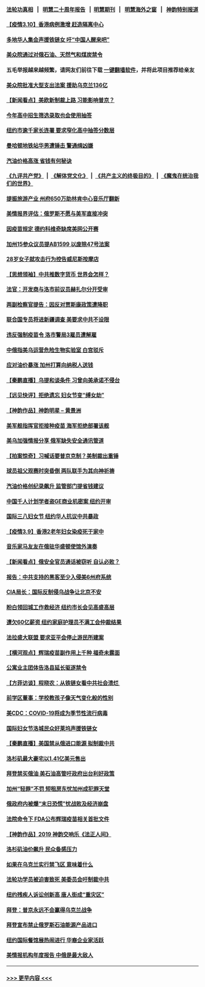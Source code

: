 #### [法轮功真相](https://github.com/gfw-breaker/truth/blob/master/README.md?t=0) &nbsp;&nbsp;|&nbsp;&nbsp; [明慧二十周年报告](https://github.com/gfw-breaker/mh-reports/blob/master/README.md?t=0) &nbsp;&nbsp;|&nbsp;&nbsp;[明慧期刊](https://github.com/gfw-breaker/mh-qikan) &nbsp;&nbsp;|&nbsp;&nbsp; [明慧海外之窗](https://github.com/gfw-breaker/mh-news/blob/master/README.md?t=0) &nbsp;&nbsp;|&nbsp;&nbsp; [神韵特别报道](https://github.com/gfw-breaker/mh-news/blob/master/shenyun.md?t=0)
#### [【疫情3.10】香港病例激增 赶造隔离中心](../pages/nsc412/n13636257.md?t=03102201) 
#### [多地华人集会声援铁链女 吁“中国人醒来吧”](../pages/nsc412/n13636338.md?t=03102201) 
#### [美众院通过对俄石油、天然气和煤炭禁令](../pages/nsc412/n13636050.md?t=03102201) 
#### 五毛举报越来越频繁，请网友们前往下载 [一键翻墙软件](https://github.com/gfw-breaker/ssr-accounts)，并将此项目推荐给亲友
#### [美众院批准大型支出法案 援助乌克兰136亿](../pages/nsc412/n13635773.md?t=03102201) 
#### [【新闻看点】美欧新制裁上路 习能影响普京？](../pages/nsc412/n13634545.md?t=03102201) 
#### [今年高中招生筛选录取也会使用抽签](../pages/nsc412/n13635494.md?t=03102201) 
#### [纽约市逾千家长连署 要求窄化高中抽签分数层](../pages/nsc412/n13635485.md?t=03102201) 
#### [曼哈顿地铁站华男遭锤击 警通缉凶嫌](../pages/nsc412/n13635510.md?t=03102201) 
#### [汽油价格高涨 省钱有何秘诀](../pages/nsc412/n13635480.md?t=03102201) 
#### [《九评共产党》](https://github.com/begood0513/9ping.md/blob/master/README.md) &nbsp;|&nbsp; [《解体党文化》](../../../../jtdwh.md/blob/master/README.md)  &nbsp;|&nbsp; [《共产主义的终极目的》](../../../../gczydzjmd.md/blob/master/README.md) &nbsp;|&nbsp; [《魔鬼在统治我们的世界》](../../../../mgztzwmdsj.md/blob/master/README.md) 
#### [提振旅游产业 州府650万助林肯中心音乐厅翻新](../pages/nsc412/n13635516.md?t=03102201) 
#### [美情报界评估：俄罗斯不愿与美军直接冲突](../pages/nsc412/n13634923.md?t=03102201) 
#### [因疫苗规定 德约科维奇缺席美网公开赛](../pages/nsc412/n13635188.md?t=03102201) 
#### [加州15参众议员提AB1599 以废除47号法案](../pages/nsc412/n13635170.md?t=03102201) 
#### [28岁女子就攻击行为控告威尼斯按摩店](../pages/nsc412/n13635153.md?t=03102201) 
#### [【思想领袖】中共推数字货币 世界会怎样？](../pages/nsc412/n13616721.md?t=03102201) 
#### [法官：开发商与洛市前议员赫扎尔分开受审](../pages/nsc412/n13635121.md?t=03102201) 
#### [两副检察官提告：因反对贾斯康政策遭降职](../pages/nsc412/n13635078.md?t=03102201) 
#### [联合国专员将进新疆调查 美要求中共不设限](../pages/nsc412/n13634722.md?t=03102201) 
#### [违反强制疫苗令 洛市警局3雇员遭解雇](../pages/nsc412/n13634973.md?t=03102201) 
#### [中俄指美乌运营危险生物实验室 白宫驳斥](../pages/nsc412/n13634556.md?t=03102201) 
#### [应对油价暴涨 加州打算向纳税人送钱](../pages/nsc412/n13634913.md?t=03102201) 
#### [【秦鹏直播】乌提和谈条件 习曾向美承诺不侵台](../pages/nsc412/n13634768.md?t=03102201) 
#### [【远见快评】拒绝遗忘 妇女节变“缚女劫”](../pages/nsc412/n13634763.md?t=03102201) 
#### [【神韵作品】神韵明星 – 黄景洲](../pages/nsc412/n13634766.md?t=03102201) 
#### [美军舰指挥官拒接种疫苗 海军拒绝部署该舰](../pages/nsc412/n13634745.md?t=03102201) 
#### [美乌加强情报分享 俄军缺失安全通讯管道](../pages/nsc412/n13634623.md?t=03102201) 
#### [【拍案惊奇】习喊话要普京克制？美制裁出重锤](../pages/nsc412/n13633724.md?t=03102201) 
#### [球员祖父观赛时突昏倒 两队联手为其向神祈祷](../pages/nsc412/n13633106.md?t=03102201) 
#### [汽油价格创纪录飙升 监管部门提省钱建议](../pages/nsc412/n13634231.md?t=03102201) 
#### [中国千人计划学者盗GE商业机密案 纽约开审](../pages/nsc412/n13632458.md?t=03102201) 
#### [国际三八妇女节 纽约华人抗议中共暴政](../pages/nsc412/n13632448.md?t=03102201) 
#### [【疫情3.9】香港2老年妇女染疫死于家中](../pages/nsc412/n13633176.md?t=03102201) 
#### [音乐家马友友在俄驻华盛顿使馆外演奏](../pages/nsc412/n13633317.md?t=03102201) 
#### [【新闻看点】俄安全官员通话被窃听 自认必败？](../pages/nsc412/n13631558.md?t=03102201) 
#### [报告：中共支持的黑客至少入侵美6州府系统](../pages/nsc412/n13632763.md?t=03102201) 
#### [CIA局长：国际反制侵乌战争让北京不安](../pages/nsc412/n13631281.md?t=03102201) 
#### [盼白领回城工作救经济 纽约市长会见高盛高层](../pages/nsc412/n13632470.md?t=03102201) 
#### [遭欠60亿薪资 纽约家庭护理员不满工会仲裁结果](../pages/nsc412/n13632484.md?t=03102201) 
#### [法拉盛大联盟 要求亚平会停止游民所建案](../pages/nsc412/n13632455.md?t=03102201) 
#### [【横河观点】辉瑞疫苗副作用上千种 福奇未露面](../pages/nsc412/n13631620.md?t=03102201) 
#### [公寓业主团体告洛县延长驱逐禁令](../pages/nsc412/n13632149.md?t=03102201) 
#### [【方菲访谈】程晓农：从铁链女看中共社会溃烂 ](../pages/nsc412/n13630916.md?t=03102201) 
#### [前学区董事：学校教孩子像天气变化般的性别](../pages/nsc412/n13632006.md?t=03102201) 
#### [美CDC：COVID-19将成为季节性流行病毒](../pages/nsc412/n13631599.md?t=03102201) 
#### [国际妇女节洛城民众好莱坞声援铁链女](../pages/nsc412/n13631896.md?t=03102201) 
#### [【秦鹏直播】美国禁从俄进口能源 拟制裁中共](../pages/nsc412/n13631595.md?t=03102201) 
#### [洛杉矶最大豪宅以1.41亿美元售出](../pages/nsc412/n13631721.md?t=03102201) 
#### [拜登禁买俄油 美石油高管吁政府出台利好政策](../pages/nsc412/n13631504.md?t=03102201) 
#### [加州“轻罪”不罚 短租房东忧加州成犯罪天堂](../pages/nsc412/n13631375.md?t=03102201) 
#### [俄政府内被爆“末日恐慌”忧战败及经济崩盘](../pages/nsc412/n13629102.md?t=03102201) 
#### [法院命令下 FDA公布辉瑞疫苗相关首批文件](../pages/nsc412/n13629461.md?t=03102201) 
#### [【神韵作品】2019 神韵交响乐《法正人间》](../pages/nsc412/n13631672.md?t=03102201) 
#### [洛杉矶油价飙升 民众备感压力](../pages/nsc412/n13631406.md?t=03102201) 
#### [如果在乌克兰实行禁飞区 意味着什么](../pages/nsc412/n13631435.md?t=03102201) 
#### [法轮功学员被迫害致死 美委员会吁制裁中共](../pages/nsc412/n13631310.md?t=03102201) 
#### [纽约残疾人诉讼创新高 唐人街成“重灾区”](../pages/nsc412/n13629950.md?t=03102201) 
#### [拜登：普京永远不会赢得乌克兰战争](../pages/nsc412/n13631175.md?t=03102201) 
#### [拜登宣布禁止俄罗斯石油能源产品进口](../pages/nsc412/n13631195.md?t=03102201) 
#### [纽约国际餐馆展热闹进行 华裔企业家活跃](../pages/nsc412/n13629937.md?t=03102201) 
#### [美情报机构年度报告 中俄是最大敌人](../pages/nsc412/n13631100.md?t=03102201) 

----
#### [ >>> 更早内容 <<< ](../indexes/nsc412-earlier.md)
